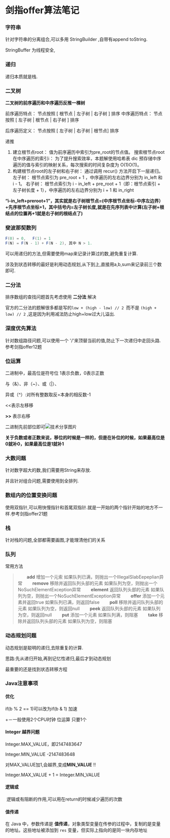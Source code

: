 # 剑指offer算法笔记

### 字符串

针对字符串的分离组合,可以多用 StringBuilder ,自带有append toString.

 StringBuffer 为线程安全,



### 递归

递归本质就是栈.



### 二叉树

**二叉树的前序遍历和中序遍历反推一棵树**

前序遍历特点： 节点按照 [ 根节点 | 左子树 | 右子树 ] 排序
中序遍历特点： 节点按照 [ 左子树 | 根节点 | 右子树 ] 排序

后序遍历定义： 节点按照 [ 左子树 | 右子树 |  根节点] 排序

递推

1. 建立根节点root： 值为前序遍历中索引为pre_root的节点值。
   搜索根节点root在中序遍历的索引i： 为了提升搜索效率，本题解使用哈希表 dic 预存储中序遍历的值与索引的映射关系，每次搜索的时间复杂度为 O(1)O(1)。
2. 构建根节点root的左子树和右子树： 通过调用 recur() 方法开启下一层递归。
   左子树： 根节点索引为 pre_root + 1 ，中序遍历的左右边界分别为 in_left 和 i - 1。
   右子树： 根节点索引为 i - in_left + pre_root + 1（即：根节点索引 + 左子树长度 + 1），中序遍历的左右边界分别为 i + 1 和 in_right

 **“i-in_left+preroot+1”，其实就是右子树根节点=(中序根节点坐标-中序左边界）+先序根节点坐标+1，其中括号内=左子树长度,就是在先序列表中计算(左子树+根结点的位置再+1就是右子树的根结点了)** 

###  斐波那契数列 

```java
F(0) = 0,   F(1) = 1
F(N) = F(N - 1) + F(N - 2), 其中 N > 1.
```

可以用递归的方法,但需要使用map来记录计算过的数,避免重复计算.

涉及到状态转移的最好是利用动态规划,从下到上,直接用a,b,sum来记录前三个数即可.



### 二分法

 排序数组的查找问题首先考虑使用 **二分法** 解决 

 官方的二分法的题解很多都是写的`low + (high - low) // 2 `而不是 `(high + low) // 2` ,这是因为利用减法防止high+low过大儿溢出.



### 深度优先算法

针对数组路径问题,可以使用一个 '/'来顶替当前的值,防止下一次递归中走回头路.参考剑指offer12题



### 位运算

 二进制中，最高位是符号位  1表示负数，0表示正数 

与（&）、非（~）、或（|）、

异或（^）:对所有整数取反=本身的相反数-1

 <<表示左移移 

  **>>** 表示右移

 二进制先前部位即可![技术分享图片](http://image.mamicode.com/info/201810/20181023221934737312.png) 

 **关于负数或者正数来说，移位的时候是一样的，但是在补位的时候，如果最高位是0就补0，如果最高位是1就补1** 





### 大数问题

针对数字超大的数,我们需要用String来存放.

并且针对组合问题,需要使用到全排列.



### 数组内的位置变换问题

使用双指针,可以用快慢指针和首尾双指针.就是一开始的两个指针开始的地方不一样.参考剑指offer21题



### 栈

针对栈的问题,全部都需要画图,才能理清他们的关系



### 队列

常用方法

>  　　**add**    增加一个元索           如果队列已满，则抛出一个IIIegaISlabEepeplian异常
> 　　**remove**  移除并返回队列头部的元素  如果队列为空，则抛出一个NoSuchElementException异常
> 　　**element** 返回队列头部的元素       如果队列为空，则抛出一个NoSuchElementException异常
> 　　**offer**    添加一个元素并返回true    如果队列已满，则返回false
> 　　**poll**     移除并返问队列头部的元素  如果队列为空，则返回null
> 　　**peek**    返回队列头部的元素       如果队列为空，则返回null
> 　　**put**     添加一个元素           如果队列满，则阻塞
> 　　**take**    移除并返回队列头部的元素   如果队列为空，则阻塞 





### 动态规划问题

动态规划是聪明的递归,去除重复的计算.

思路:先从递归开始,再到记忆性递归,最后才到动态规划

最重要的还是找到状态转移方程



### Java注意事项

#### 优化

if(b % 2 == 1)可以改为if(b & 1) 加速

 +－一般使用2个CPU时钟
位运算 只要1个 

#### Integer 越界问题

Integer.MAX_VALUE，即2147483647

Integer.MIN_VALUE -2147483648 

对MAX_VALUE加1,会越界,变成**MIN_VALUE** !!

 Integer.MAX_VALUE + 1 = Integer.MIN_VALUE 

#### 逻辑或

​	逻辑或有阻断的作用,可以用在return的时候减少遍历的次数

#### 值传递

 在 Java 中，参数传递是 **值传递**，对象类型变量在传参的过程中，复制的是变量的地址。这些地址被添加到 `res` 变量，但实际上指向的是同一块内存地址 

